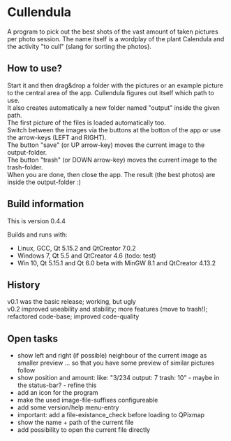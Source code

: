# Cullendula
A program to pick out the best shots of the vast amount of taken pictures per photo session.
The name itself is a wordplay of the plant Calendula and the activity "to cull" (slang for sorting the photos).

## How to use?
Start it and then drag&drop a folder with the pictures or an example picture to the central area of the app. Cullendula figures out itself which path to use.  
It also creates automatically a new folder named "output" inside the given path.  
The first picture of the files is loaded automatically too.  
Switch between the images via the buttons at the botton of the app or use the arrow-keys (LEFT and RIGHT).  
The button "save" (or UP arrow-key) moves the current image to the output-folder.  
The button "trash" (or DOWN arrow-key) moves the current image to the trash-folder.  
When you are done, then close the app. The result (the best photos) are inside the output-folder :)  

## Build information
This is version 0.4.4  

Builds and runs with:
* Linux, GCC, Qt 5.15.2 and QtCreator 7.0.2
* Windows 7, Qt 5.5 and QtCreator 4.6 (todo: test)  
* Win 10, Qt 5.15.1 and Qt 6.0 beta with MinGW 8.1 and QtCreator 4.13.2  

## History
v0.1 was the basic release; working, but ugly  
v0.2 improved useability and stability; more features (move to trash!); refactored code-base; improved code-quality  

## Open tasks
* show left and right (if possible) neighbour of the current image as smaller preview ... so that you have some preview of similar pictures follow
* show position and amount: like: "3/234 output: 7 trash: 10" - maybe in the status-bar? - refine this
* add an icon for the program
* make the used image-file-suffixes configureable
* add some version/help menu-entry
* important: add a file-existance_check before loading to QPixmap
* show the name + path of the current file
* add possibility to open the current file directly
